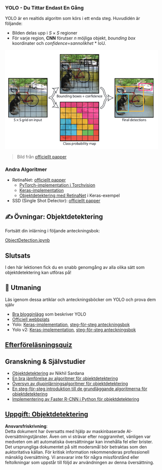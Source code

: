 ### YOLO - Du Tittar Endast En Gång

YOLO är en realtids algoritm som körs i ett enda steg. Huvudidén är följande:

* Bilden delas upp i $S\times S$ regioner
* För varje region, **CNN** förutser $n$ möjliga objekt, *bounding box* koordinater och *confidence*=*sannolikhet* * IoU.

![YOLO](../../../../../translated_images/yolo.a2648ec82ee8bb4ea27537677adb482fd4b733ca1705c561b6a24a85102dced5.sw.png)
> Bild från [officiellt papper](https://arxiv.org/abs/1506.02640)

### Andra Algoritmer

* RetinaNet: [officiellt papper](https://arxiv.org/abs/1708.02002)
   - [PyTorch-implementation i Torchvision](https://pytorch.org/vision/stable/_modules/torchvision/models/detection/retinanet.html)
   - [Keras-implementation](https://github.com/fizyr/keras-retinanet)
   - [Objektdetektering med RetinaNet](https://keras.io/examples/vision/retinanet/) i Keras-exempel
* SSD (Single Shot Detector): [officiellt papper](https://arxiv.org/abs/1512.02325)

## ✍️ Övningar: Objektdetektering

Fortsätt din inlärning i följande anteckningsbok:

[ObjectDetection.ipynb](../../../../../lessons/4-ComputerVision/11-ObjectDetection/ObjectDetection.ipynb)

## Slutsats

I den här lektionen fick du en snabb genomgång av alla olika sätt som objektdetektering kan utföras på!

## 🚀 Utmaning

Läs igenom dessa artiklar och anteckningsböcker om YOLO och prova dem själv

* [Bra blogginlägg](https://www.analyticsvidhya.com/blog/2018/12/practical-guide-object-detection-yolo-framewor-python/) som beskriver YOLO
 * [Officiell webbplats](https://pjreddie.com/darknet/yolo/)
 * Yolo: [Keras-implementation](https://github.com/experiencor/keras-yolo2), [steg-för-steg anteckningsbok](https://github.com/experiencor/basic-yolo-keras/blob/master/Yolo%20Step-by-Step.ipynb)
 * Yolo v2: [Keras-implementation](https://github.com/experiencor/keras-yolo2), [steg-för-steg anteckningsbok](https://github.com/experiencor/keras-yolo2/blob/master/Yolo%20Step-by-Step.ipynb)

## [Efterföreläsningsquiz](https://red-field-0a6ddfd03.1.azurestaticapps.net/quiz/211)

## Granskning & Självstudier

* [Objektdetektering](https://tjmachinelearning.com/lectures/1718/obj/) av Nikhil Sardana
* [En bra jämförelse av algoritmer för objektdetektering](https://lilianweng.github.io/lil-log/2018/12/27/object-detection-part-4.html)
* [Översyn av djupinlärningsalgoritmer för objektdetektering](https://medium.com/comet-app/review-of-deep-learning-algorithms-for-object-detection-c1f3d437b852)
* [En steg-för-steg introduktion till de grundläggande algoritmerna för objektdetektering](https://www.analyticsvidhya.com/blog/2018/10/a-step-by-step-introduction-to-the-basic-object-detection-algorithms-part-1/)
* [Implementering av Faster R-CNN i Python för objektdetektering](https://www.analyticsvidhya.com/blog/2018/11/implementation-faster-r-cnn-python-object-detection/)

## [Uppgift: Objektdetektering](lab/README.md)

**Ansvarsfriskrivning**:  
Detta dokument har översatts med hjälp av maskinbaserade AI-översättningstjänster. Även om vi strävar efter noggrannhet, vänligen var medveten om att automatiska översättningar kan innehålla fel eller brister. Det ursprungliga dokumentet på sitt modersmål bör betraktas som den auktoritativa källan. För kritisk information rekommenderas professionell mänsklig översättning. Vi ansvarar inte för några missförstånd eller feltolkningar som uppstår till följd av användningen av denna översättning.